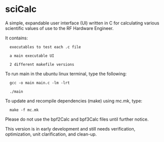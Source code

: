 # sciCalc
A simple, expandable user interface (UI) written in C for calculating various scientific values of use to the RF Hardware Engineer.

It contains: 

      executables to test each .c file 

      a main executable UI 

      2 different makefile versions

To run main in the ubuntu linux terminal, type the following:

      gcc -o main main.c -lm -lrt

      ./main

To update and recompile dependencies (make) using mc.mk, type:

      make -f mc.mk

Please do not use the bpf2Calc and bpf3Calc files until further notice.

This version is in early development and still needs verification, optimization, unit clarification, and clean-up.
